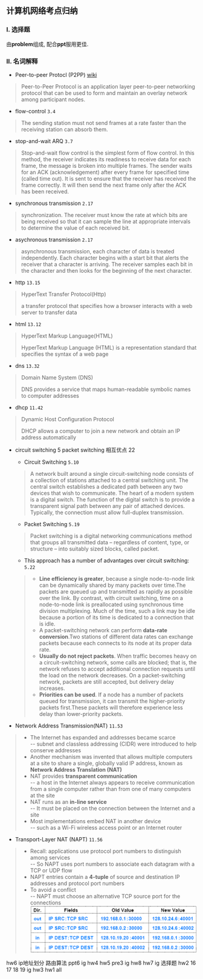 ## 计算机网络考点归纳

### Ⅰ. 选择题
由**problem**组成, 配合**ppt**服用更佳.

### Ⅱ. 名词解释
* Peer-to-peer Protocl (P2PP) [wiki][p2pp]
>Peer-to-Peer Protocol is an application layer peer-to-peer networking protocol that can be used to form and maintain an overlay network among participant nodes. 

* flow-control `3.4`
> The sending station must not send frames at a rate faster
than the receiving station can absorb them.

* stop-and-wait ARQ `3.7`
>Stop-and-wait flow control is the simplest form of flow control. In this method, the receiver indicates its readiness to receive data for each frame, the message is broken into multiple frames. The sender waits for an ACK (acknowledgement) after every frame for specified time (called time out). It is sent to ensure that the receiver has received the frame correctly. It will then send the next frame only after the ACK has been received.

* synchronous transmission `2.17`
> synchronization. The receiver must know the rate at which bits are being received so that it can sample the line at appropriate intervals to determine the value of each received bit.

* asychronous transmission `2.17` 
>asynchronous transmission, each character of data is treated independently. Each
character begins with a start bit that alerts the receiver that a character is arriving. The receiver samples each bit in the character and then looks for the beginning of the next character. 

* http `13.15`
>HyperText Transfer Protocol(Http)
>
>a transfer protocol that specifies how a browser interacts with a web server to transfer data

* html `13.12`
>HyperText Markup Language(HTML)
>
>HyperText Markup Language  (HTML) is a representation standard that specifies the syntax of a web page

* dns `13.32`
>Domain Name System (DNS)   
>
> DNS provides a service that maps human-readable symbolic names to computer addresses


* dhcp `11.42`
>Dynamic Host Configuration Protocol 
>
>DHCP allows a computer to join a new network and obtain an IP address automatically

* circuit switching 5 packet switching 相互优点 22
	* Circuit Switching `5.10`
	>A network built around a single circuit-switching node consists of a collection of stations attached to a central switching unit. The central switch establishes a dedicated path between any two devices that wish to communicate. The heart of a modern system is a digital switch. The function of the digital switch is to provide a transparent signal path between any pair of attached devices. Typically, the connection must allow full-duplex transmission.

	* Packet Switching `5.19`
	>Packet switching is a digital networking communications method that groups all transmitted data – regardless of content, type, or structure – into suitably sized blocks, called packet.

	* This approach has a number of advantages over circuit switching: `5.22`
	>* **Line efficiency is greater**, because a single node-to-node link can be dynamically shared by many packets over time.The packets are queued up and transmitted as rapidly as possible over the link. By contrast, with circuit switching, time on a node-to-node link is preallocated using synchronous time division multiplexing. Much of the time, such a link may be idle because a portion of its time is dedicated to a connection that is idle.
	>* A packet-switching network can perform **data-rate conversion**.Two stations of different data rates can exchange packets because each connects to its node at its proper data rate.
	>* **Usually do not reject packets**. When traffic becomes heavy on a circuit-switching network, some calls are blocked; that is, the network refuses to accept additional connection requests until the load on the network decreases. On a packet-switching network, packets are still accepted, but delivery delay increases.
	>* **Priorities can be used**. If a node has a number of packets queued for transmission, it can transmit the higher-priority packets first.These packets will therefore experience less delay than lower-priority packets.

* Network Address Transmission(NAT) `11.53`
>* The Internet has expanded and addresses became scarce  
-- subnet and classless addressing (CIDR) were introduced to help conserve addresses
>* Another mechanism was invented that allows multiple computers at a site to share a single, globally valid IP address, known as **Network Address Translation (NAT)**
>* NAT provides **transparent communication**   
-- a host in the Internet always appears to receive communication from a single computer rather than from one of many computers at the site
>* NAT runs as an **in-line service**   
-- It must be placed on the connection between the Internet and a site
>* Most implementations embed NAT in another device   
-- such as a Wi-Fi wireless access point or an Internet router

* Transport-Layer NAT (NAPT) `11.56`
>* Recall: applications use protocol port numbers to distinguish among services  
-- So NAPT uses port numbers to associate each datagram with a TCP or UDP flow
>* NAPT entries contain a **4-tuple** of source and destination IP addresses and protocol port numbers
>* To avoid a conflict  
-- NAPT must choose an alternative TCP source port for the connections
![](images/nat.png)

hw6 ip地址划分
路由算法 ppt6
ig hw4
hw5 pre3
ig hw8
hw7 ig 选择题
hw2 16 17 18 19
ig hw3
hw1 all

[p2pp]:https://en.wikipedia.org/wiki/Peer-to-Peer_Protocol_(P2PP)